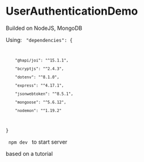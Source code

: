 # UserAuthenticationDemo

Builded on NodeJS, MongoDB

Using:
<code>
    "dependencies": {
    
        "@hapi/joi": "^15.1.1",
        
        "bcryptjs": "^2.4.3",
        
        "dotenv": "^8.1.0",
        
        "express": "^4.17.1",
        
        "jsonwebtoken": "^8.5.1",
        
        "mongoose": "^5.6.12",
        
        "nodemon": "^1.19.2"
        
  }
   </code>
  
 <code> npm dev </code> to start server
 
 
 
 based on a tutorial
